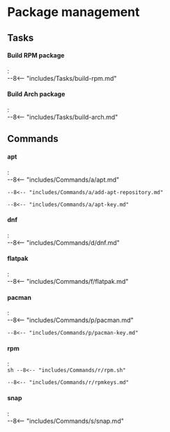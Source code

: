 # Package management

## Tasks

#### Build RPM package
:   
    --8<-- "includes/Tasks/build-rpm.md"

#### Build Arch package
:   
    --8<-- "includes/Tasks/build-arch.md"

## Commands

#### apt
:   
    --8<-- "includes/Commands/a/apt.md"

    --8<-- "includes/Commands/a/add-apt-repository.md"

    --8<-- "includes/Commands/a/apt-key.md"

#### dnf
:   
    --8<-- "includes/Commands/d/dnf.md"

#### flatpak
:   
    --8<-- "includes/Commands/f/flatpak.md"

#### pacman
:   
    --8<-- "includes/Commands/p/pacman.md"

    --8<-- "includes/Commands/p/pacman-key.md"

#### rpm
:   
    ```sh
    --8<-- "includes/Commands/r/rpm.sh"
    ```

    --8<-- "includes/Commands/r/rpmkeys.md"

#### snap
:   
    --8<-- "includes/Commands/s/snap.md"
